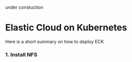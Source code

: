 under constuction
# Elastic Cloud on Kubernetes

Here is a short summary on how to deploy ECK

### 1. Install NFS


